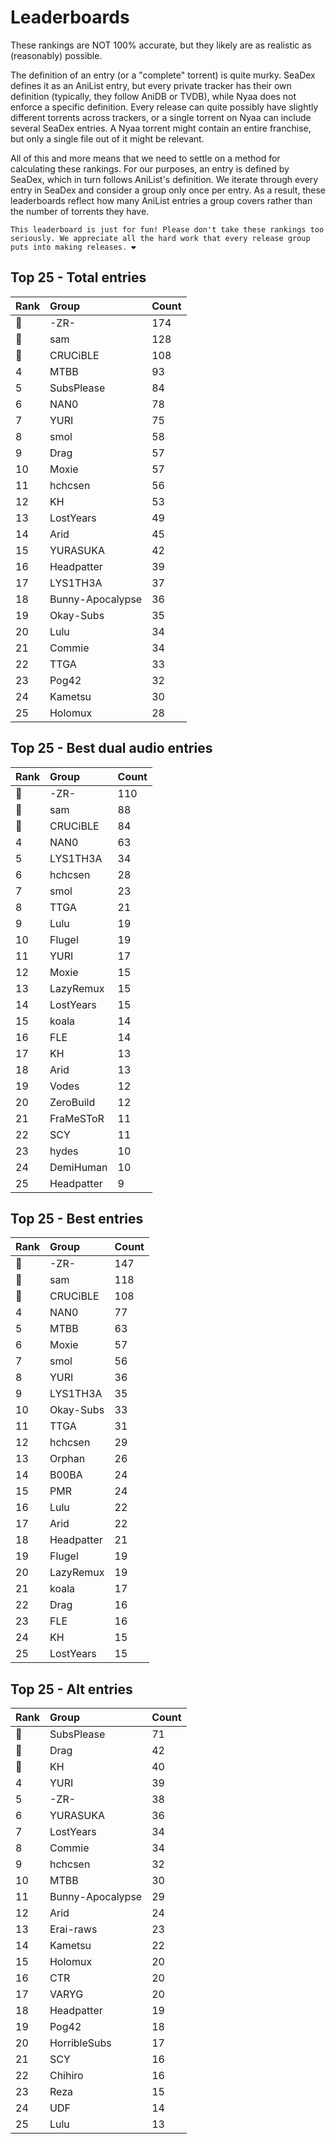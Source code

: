 # Leaderboards

These rankings are NOT 100% accurate, but they likely are as realistic as (reasonably) possible.

The definition of an entry (or a "complete" torrent) is quite murky. SeaDex defines it as an AniList entry, but every private tracker has their own definition (typically, they follow AniDB or TVDB), while Nyaa does not enforce a specific definition. Every release can quite possibly have slightly different torrents across trackers, or a single torrent on Nyaa can include several SeaDex entries. A Nyaa torrent might contain an entire franchise, but only a single file out of it might be relevant.

All of this and more means that we need to settle on a method for calculating these rankings. For our purposes, an entry is defined by SeaDex, which in turn follows AniList's definition. We iterate through every entry in SeaDex and consider a group only once per entry. As a result, these leaderboards reflect how many AniList entries a group covers rather than the number of torrents they have.

```{note}
This leaderboard is just for fun! Please don't take these rankings too seriously. We appreciate all the hard work that every release group puts into making releases. ❤️
```

## Top 25 - Total entries

| Rank | Group            | Count |
| :----| :----------------| :-----|
| 🥇   | -ZR-             | 174   |
| 🥈   | sam              | 128   |
| 🥉   | CRUCiBLE         | 108   |
| 4    | MTBB             | 93    |
| 5    | SubsPlease       | 84    |
| 6    | NAN0             | 78    |
| 7    | YURI             | 75    |
| 8    | smol             | 58    |
| 9    | Drag             | 57    |
| 10   | Moxie            | 57    |
| 11   | hchcsen          | 56    |
| 12   | KH               | 53    |
| 13   | LostYears        | 49    |
| 14   | Arid             | 45    |
| 15   | YURASUKA         | 42    |
| 16   | Headpatter       | 39    |
| 17   | LYS1TH3A         | 37    |
| 18   | Bunny-Apocalypse | 36    |
| 19   | Okay-Subs        | 35    |
| 20   | Lulu             | 34    |
| 21   | Commie           | 34    |
| 22   | TTGA             | 33    |
| 23   | Pog42            | 32    |
| 24   | Kametsu          | 30    |
| 25   | Holomux          | 28    |

## Top 25 - Best dual audio entries

| Rank | Group      | Count |
| :----| :----------| :-----|
| 🥇   | -ZR-       | 110   |
| 🥈   | sam        | 88    |
| 🥉   | CRUCiBLE   | 84    |
| 4    | NAN0       | 63    |
| 5    | LYS1TH3A   | 34    |
| 6    | hchcsen    | 28    |
| 7    | smol       | 23    |
| 8    | TTGA       | 21    |
| 9    | Lulu       | 19    |
| 10   | Flugel     | 19    |
| 11   | YURI       | 17    |
| 12   | Moxie      | 15    |
| 13   | LazyRemux  | 15    |
| 14   | LostYears  | 15    |
| 15   | koala      | 14    |
| 16   | FLE        | 14    |
| 17   | KH         | 13    |
| 18   | Arid       | 13    |
| 19   | Vodes      | 12    |
| 20   | ZeroBuild  | 12    |
| 21   | FraMeSToR  | 11    |
| 22   | SCY        | 11    |
| 23   | hydes      | 10    |
| 24   | DemiHuman  | 10    |
| 25   | Headpatter | 9     |

## Top 25 - Best entries

| Rank | Group      | Count |
| :----| :----------| :-----|
| 🥇   | -ZR-       | 147   |
| 🥈   | sam        | 118   |
| 🥉   | CRUCiBLE   | 108   |
| 4    | NAN0       | 77    |
| 5    | MTBB       | 63    |
| 6    | Moxie      | 57    |
| 7    | smol       | 56    |
| 8    | YURI       | 36    |
| 9    | LYS1TH3A   | 35    |
| 10   | Okay-Subs  | 33    |
| 11   | TTGA       | 31    |
| 12   | hchcsen    | 29    |
| 13   | Orphan     | 26    |
| 14   | B00BA      | 24    |
| 15   | PMR        | 24    |
| 16   | Lulu       | 22    |
| 17   | Arid       | 22    |
| 18   | Headpatter | 21    |
| 19   | Flugel     | 19    |
| 20   | LazyRemux  | 19    |
| 21   | koala      | 17    |
| 22   | Drag       | 16    |
| 23   | FLE        | 16    |
| 24   | KH         | 15    |
| 25   | LostYears  | 15    |

## Top 25 - Alt entries

| Rank | Group            | Count |
| :----| :----------------| :-----|
| 🥇   | SubsPlease       | 71    |
| 🥈   | Drag             | 42    |
| 🥉   | KH               | 40    |
| 4    | YURI             | 39    |
| 5    | -ZR-             | 38    |
| 6    | YURASUKA         | 36    |
| 7    | LostYears        | 34    |
| 8    | Commie           | 34    |
| 9    | hchcsen          | 32    |
| 10   | MTBB             | 30    |
| 11   | Bunny-Apocalypse | 29    |
| 12   | Arid             | 24    |
| 13   | Erai-raws        | 23    |
| 14   | Kametsu          | 22    |
| 15   | Holomux          | 20    |
| 16   | CTR              | 20    |
| 17   | VARYG            | 20    |
| 18   | Headpatter       | 19    |
| 19   | Pog42            | 18    |
| 20   | HorribleSubs     | 17    |
| 21   | SCY              | 16    |
| 22   | Chihiro          | 16    |
| 23   | Reza             | 15    |
| 24   | UDF              | 14    |
| 25   | Lulu             | 13    |
